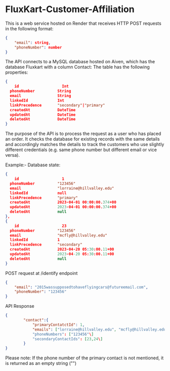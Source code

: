 # FluxKart-Customer-Affiliation

This is a web service hosted on Render that receives HTTP POST requests in the following format:
```json
{
	"email": string,
	"phoneNumber": number
}
```
The API connects to a MySQL database hosted on Aiven, which has the database Fluxkart with a column Contact:
The table has the following properties:
```json
{
	id                   Int                   
  phoneNumber          String
  email                String
  linkedId             Int 
  linkPrecedence       "secondary"|"primary"
  createdAt            DateTime              
  updatedAt            DateTime             
  deletedAt            DateTime
}
```

The purpose of the API is to process the request as a user who has placed an order. It checks the database for existing records with the same details and accordingly matches the details to track the customers who use slightly different credentials (e.g. same phone number but different email or vice versa).

Example:-
Database state:
```json
{
	id                   1                   
  phoneNumber          "123456"
  email                "lorraine@hillvalley.edu"
  linkedId             null
  linkPrecedence       "primary"
  createdAt            2023-04-01 00:00:00.374+00              
  updatedAt            2023-04-01 00:00:00.374+00              
  deletedAt            null
},
{
	id                   23                   
  phoneNumber          "123456"
  email                "mcfly@hillvalley.edu"
  linkedId             1
  linkPrecedence       "secondary"
  createdAt            2023-04-20 05:30:00.11+00              
  updatedAt            2023-04-20 05:30:00.11+00              
  deletedAt            null
}
```

POST request at /identify endpoint
```json
{
	"email": "2015wassupposedtohaveflyingcars@futureemail.com",
	"phoneNumber": "123456"
}
```

API Response
```json
{
		"contact":{
			"primaryContatctId": 1,
			"emails": ["lorraine@hillvalley.edu", "mcfly@hillvalley.edu", "2015wassupposedtohaveflyingcars@futureemail.com"\]
			"phoneNumbers": ["123456"\]
			"secondaryContactIds": [23,24\]
		}
}
```

Please note: If the phone number of the primary contact is not mentioned, it is returned as an empty string ("")
